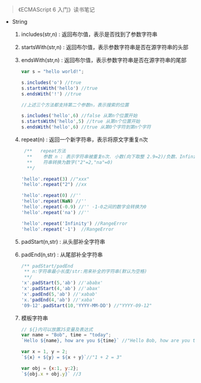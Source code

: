 > 《ECMAScript 6 入门》读书笔记

- String

  1. includes(str,n) : 返回布尔值，表示是否找到了参数字符串

  2. startsWith(str,n) : 返回布尔值，表示参数字符串是否在源字符串的头部

  3. endsWith(str,n) : 返回布尔值，表示参数字符串是否在源字符串的尾部

     ```javascript
     var s = "hello world!";

     s.includes('o') //true
     s.startsWith('hello') //true
     s.endsWith('!') //true

     //上述三个方法都支持第二个参数n，表示搜索的位置

     s.includes('hello',6) //false 从第n个位置开始
     s.startsWith('hello',5) //true 从第n个位置开始
     s.endsWith('hello',6) //true 从第0个字符到第n个字符
     ```

  4. repeat(n) : 返回一个新字符串，表示将原文字重复n次

     ```javascript
      /**	repeat方法
       **    参数 n : 表示字符串被重复n次. 小数(向下取整 2.9=2)/负数、Infinity报错/NaN=0/字   
       **    符串转换为数字("2"=2,"na"=0)
       **/

     'hello'.repeat(3) //"xxx"
     'hello'.repeat("2") //xx

     'hello'.repeat(0) //''
     'hello'.repeat(NaN) //''
     'hello'.repeat(-0.9) //'' -1-0之间的数字会转换为0
     'hello'.repeat('na') //''

     'hello'.repeat('Infinity') //RangeError
     'hello'.repeat('-1')  //RangeError
     ```

  5. padStart(n,str) : 从头部补全字符串

  6. padEnd(n,str) : 从尾部补全字符串

     ```javascript
     /** padStart/padEnd
      ** n:字符串最小长度/str:用来补全的字符串(默认为空格)
      **/
     'x'.padStart(5,'ab') //'ababx'
     'x'.padStart(4,'ab') //'abax'
     'x'.padEnd(5,'ab') //'xabab'
     'x.'padEnd(4,'ab') //'xaba'
     '09-12'.padStart(10,'YYYY-MM-DD') //"YYYY-09-12"
     ```

  7. 模板字符串

     ```javascript
     // ${}内可以放置JS变量及表达式
     var name = "Bob", time = "today";
     `Hello ${name}, how are you ${time}` //"Hello Bob, how are you today"

     var x = 1, y = 2;
     `${x} + ${y} = ${x + y}`//"1 + 2 = 3"

     var obj = {x:1, y:2};
     `${obj.x + obj.y}` //3
     ```

  ​